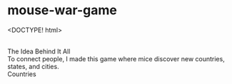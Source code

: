 # mouse-war-game
<DOCTYPE! html>
<head>
<br> The Idea Behind It All</br>
</head>

<body>
To connect people, I made this game where mice discover new countries, states, and cities.
<br> Countries</br>
